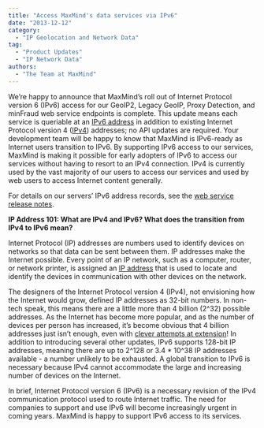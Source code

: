 ```yaml
---
title: "Access MaxMind's data services via IPv6"
date: "2013-12-12"
category:
  - "IP Geolocation and Network Data"
tag:
  - "Product Updates"
  - "IP Network Data"
authors:
  - "The Team at MaxMind"
---
```


We’re happy to announce that MaxMind’s roll out of Internet Protocol version 6
(IPv6) access for our GeoIP2, Legacy GeoIP, Proxy Detection, and minFraud web
service endpoints is complete. This update means each service is queriable at an
[IPv6 address](https://en.wikipedia.org/wiki/IPv6_address) in addition to
existing Internet Protocol version 4
([IPv4](https://en.wikipedia.org/wiki/IPv4)) addresses; no API updates are
required. Your development team will be happy to know that MaxMind is IPv6-ready
as Internet users transition to IPv6. By supporting IPv6 access to our services,
MaxMind is making it possible for early adopters of IPv6 to access our services
without having to resort to an IPv4 connection. IPv4 is currently used by the
vast majority of our users to access our services and used by web users to
access Internet content generally.

For details on our servers’ IPv6 address records, see the
[web service release notes](https://dev.maxmind.com/release-note/adding-ipv6-access-for-web-endpoints/).

<!--lint disable no-emphasis-as-heading-->

**IP Address 101: What are IPv4 and IPv6? What does the transition from IPv4 to
IPv6 mean?**

Internet Protocol (IP) addresses are numbers used to identify devices on
networks so that data can be sent between them. IP addresses make the Internet
possible. Every point of an IP network, such as a computer, router, or network
printer, is assigned an [IP address](https://en.wikipedia.org/wiki/IP_address)
that is used to locate and identify the devices in communication with other
devices on the network.

The designers of the Internet Protocol version 4 (IPv4), not envisioning how the
Internet would grow, defined IP addresses as 32-bit numbers. In non-tech speak,
this means there are a little more than 4 billion (2^32) possible addresses. As
the Internet has become more popular, and as the number of devices per person
has increased, it’s become obvious that 4 billion addresses just isn’t enough,
even with
[clever attempts at extension](https://en.wikipedia.org/wiki/IPv4_address_exhaustion#Early_mitigation_efforts)!
In addition to introducing several other updates, IPv6 supports 128-bit IP
addresses, meaning there are up to 2^128 or 3.4 \* 10^38 IP addresses
available - a number unlikely to be exhausted. A global transition to IPv6 is
necessary because IPv4 cannot accommodate the large and increasing number of
devices on the Internet.

In brief, Internet Protocol version 6 (IPv6) is a necessary revision of the IPv4
communication protocol used to route Internet traffic. The need for companies to
support and use IPv6 will become increasingly urgent in coming years. MaxMind is
happy to support IPv6 access to its services.
